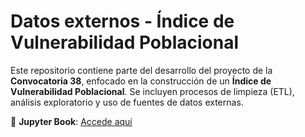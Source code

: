
# **Datos externos - Índice de Vulnerabilidad Poblacional**

Este repositorio contiene parte del desarrollo del proyecto de la **Convocatoria 38**, enfocado en la construcción de un **Índice de Vulnerabilidad Poblacional**. Se incluyen procesos de limpieza (ETL), análisis exploratorio y uso de fuentes de datos externas.

🔗 **Jupyter Book**: [Accede aquí](https://cideacc.github.io/datos_externos_convocatoria38/)

